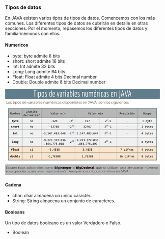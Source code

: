 ### Tipos de datos

En JAVA existen varios tipos de tipos de datos. Comencemos con los más comunes. Los diferentes tipos de datos se cubrirán en detalle en otras secciones. Por el momento, repasemos los diferentes tipos de datos y familiaricémonos con ellos.

#### Numericos

- byte: byte admite 8 bits
- short: short admite 16 bits
- Int: Int admite 32 bits
- Long: Long admite 64 bits
- Float: Float admite 4 bits Decimal number
- Double: Double admite 8 bits Decimal number

![Checkeando tipos de datos](./images/variables_numericas_java.png)

#### Cadena

- char: char almacena un unico caracter.
- String: String almacena un conjunto de caracteres.

#### Booleans

Un tipo de datos booleano es un valor Verdadero o Falso.

- Boolean